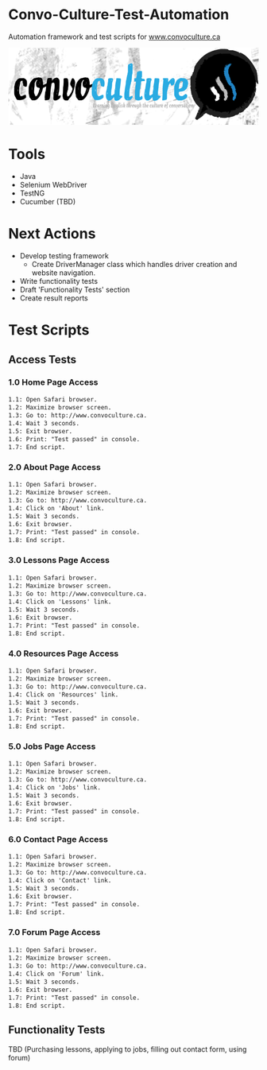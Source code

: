 # Convo-Culture-Test-Automation
Automation framework and test scripts for www.convoculture.ca

![alt_text](https://github.com/frostie/Convo-Culture-Test-Automation/blob/master/ConvoCulture_Logo.PNG)

# Tools
- Java
- Selenium WebDriver
- TestNG
- Cucumber (TBD)

# Next Actions
- Develop testing framework
    - Create DriverManager class which handles driver creation and website navigation. 
- Write functionality tests
- Draft 'Functionality Tests' section
- Create result reports

# Test Scripts
## Access Tests
### 1.0 Home Page Access
    1.1: Open Safari browser.
    1.2: Maximize browser screen.
    1.3: Go to: http://www.convoculture.ca.
    1.4: Wait 3 seconds.
    1.5: Exit browser.
    1.6: Print: "Test passed" in console.
    1.7: End script.

### 2.0 About Page Access
    1.1: Open Safari browser.
    1.2: Maximize browser screen.
    1.3: Go to: http://www.convoculture.ca.
    1.4: Click on 'About' link.
    1.5: Wait 3 seconds.
    1.6: Exit browser.
    1.7: Print: "Test passed" in console.
    1.8: End script.
 
 ### 3.0 Lessons Page Access
    1.1: Open Safari browser.
    1.2: Maximize browser screen.
    1.3: Go to: http://www.convoculture.ca.
    1.4: Click on 'Lessons' link.
    1.5: Wait 3 seconds.
    1.6: Exit browser.
    1.7: Print: "Test passed" in console.
    1.8: End script.

 ### 4.0 Resources Page Access
    1.1: Open Safari browser.
    1.2: Maximize browser screen.
    1.3: Go to: http://www.convoculture.ca.
    1.4: Click on 'Resources' link.
    1.5: Wait 3 seconds.
    1.6: Exit browser.
    1.7: Print: "Test passed" in console.
    1.8: End script.
    
 ### 5.0 Jobs Page Access
    1.1: Open Safari browser.
    1.2: Maximize browser screen.
    1.3: Go to: http://www.convoculture.ca.
    1.4: Click on 'Jobs' link.
    1.5: Wait 3 seconds.
    1.6: Exit browser.
    1.7: Print: "Test passed" in console.
    1.8: End script.
    
 ### 6.0 Contact Page Access
    1.1: Open Safari browser.
    1.2: Maximize browser screen.
    1.3: Go to: http://www.convoculture.ca.
    1.4: Click on 'Contact' link.
    1.5: Wait 3 seconds.
    1.6: Exit browser.
    1.7: Print: "Test passed" in console.
    1.8: End script.

 ### 7.0 Forum Page Access
    1.1: Open Safari browser.
    1.2: Maximize browser screen.
    1.3: Go to: http://www.convoculture.ca.
    1.4: Click on 'Forum' link.
    1.5: Wait 3 seconds.
    1.6: Exit browser.
    1.7: Print: "Test passed" in console.
    1.8: End script.
    
 ## Functionality Tests
 TBD (Purchasing lessons, applying to jobs, filling out contact form, using forum)
